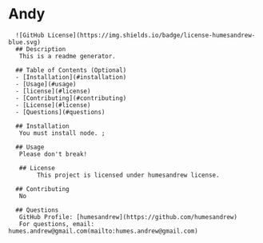 # Andy
      ![GitHub License](https://img.shields.io/badge/license-humesandrew-blue.svg)
      ## Description
       This is a readme generator.

      ## Table of Contents (Optional)
      - [Installation](#installation)
      - [Usage](#usage)
      - [license](#license)
      - [Contributing](#contributing)
      - [License](#license)
      - [Questions](#questions)

      ## Installation
       You must install node. ;

      ## Usage
       Please don't break!

       ## License
            This project is licensed under humesandrew license.

      ## Contributing
       No

      ## Questions
       GitHub Profile: [humesandrew](https://github.com/humesandrew)
       For questions, email: humes.andrew@gmail.com(mailto:humes.andrew@gmail.com)
